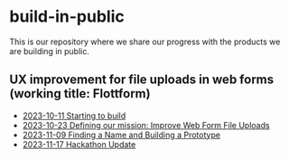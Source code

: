 # build-in-public
This is our repository where we share our progress with the products we are building in public.

## UX improvement for file uploads in web forms (working title: Flottform)

- [2023-10-11 Starting to build](./updates/2023-10-11%20Starting%20to%20build)
- [2023-10-23 Defining our mission: Improve Web Form File Uploads](./updates/2023-10-23%20Defining%20our%20mission%20-%20Improve%20Web%20Form%20File%20Uploads)
- [2023-11-09 Finding a Name and Building a Prototype](https://github.com/compose-us/build-in-public/blob/main/updates/2023-11-09%20Finding%20a%20Name%20and%20Building%20a%20Prototype/README.md)
- [2023-11-17 Hackathon Update](https://github.com/compose-us/build-in-public/blob/main/updates/2023-11-17%20Hackathon%20Update/README.md)
